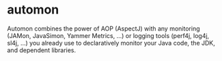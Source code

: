 # automon
Automon combines the power of AOP (AspectJ) with any monitoring (JAMon, JavaSimon, Yammer Metrics, ...) or logging tools (perf4j, log4j, sl4j, ...)
you already use to declaratively monitor your Java code, the JDK, and dependent libraries.

